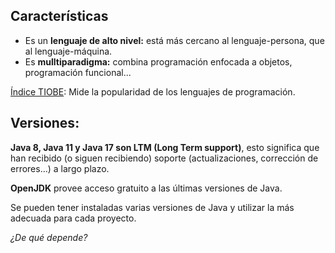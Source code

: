 ## Características
- Es un **lenguaje de alto nivel:** está más cercano al lenguaje-persona, que al lenguaje-máquina.
- Es **mulltiparadigma:** combina programación enfocada a objetos, programación funcional...
    
[Índice TIOBE](https://www.tiobe.com/tiobe-index/): Mide la popularidad de los lenguajes de programación.
## Versiones:
**Java 8, Java 11 y Java 17 son LTM (Long Term support)**, esto significa que han recibido (o siguen recibiendo) soporte (actualizaciones, corrección de errores...) a largo plazo.

**OpenJDK** provee acceso gratuito a las últimas versiones de Java.

Se pueden tener instaladas varias versiones de Java y utilizar la más adecuada para cada proyecto.

*¿De qué depende?*

